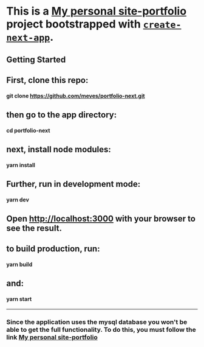 # This is a [My personal site-portfolio](https://medvedkinsergey.ru) project bootstrapped with [`create-next-app`](https://github.com/vercel/next.js/tree/canary/packages/create-next-app).

## Getting Started

First, clone this repo:
-
#### git clone https://github.com/meves/portfolio-next.git

then go to the app directory:
-
#### cd portfolio-next

next, install node modules:
-
#### yarn install

Further, run in development mode:
-
#### yarn dev

## Open [http://localhost:3000](http://localhost:3000) with your browser to see the result.

to build production, run:
-
#### yarn build

and: 
-
#### yarn start
---
### Since the application uses the mysql database you won't be able to get the full functionality. To do this, you must follow the link [My personal site-portfolio](https://medvedkinsergey.ru)
